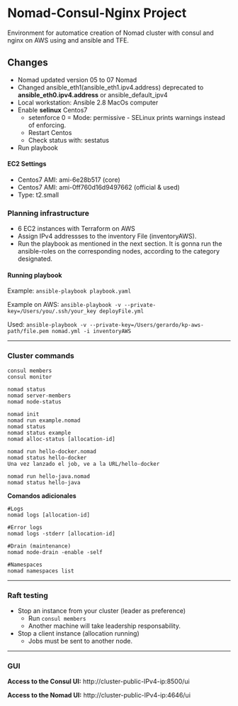 # Nomad-Consul-Nginx Project 

Environment for automatice creation of Nomad cluster with consul and nginx on AWS using and ansible and TFE.

## Changes 
- Nomad updated version 05 to 07 Nomad
- Changed ansible_eth1(ansible_eth1.ipv4.address) deprecated to **ansible_eth0.ipv4.address** or ansible_default_ipv4 
- Local workstation: Ansible 2.8 MacOs computer
- Enable **selinux** Centos7 
    + setenforce 0 = Mode: permissive - SELinux prints warnings instead of enforcing.
    + Restart Centos
    + Check status with: sestatus
- Run playbook 

#### EC2 Settings 
- Centos7 AMI:	ami-6e28b517 (core)
- Centos7 AMI:	ami-0ff760d16d9497662 (official & used)
- Type:			t2.small 


### Planning infrastructure 

- 6 EC2 instances with Terraform on AWS
- Assign IPv4 addressses to the inventory File (inventoryAWS).
- Run the playbook as mentioned in the next section. It is gonna run the ansible-roles on the corresponding nodes, according to the category designated.  


#### Running playbook

Example: `ansible-playbook playbook.yaml`

Example on AWS: `ansible-playbook -v --private-key=/Users/you/.ssh/your_key deployFile.yml`

Used: 
`ansible-playbook -v --private-key=/Users/gerardo/kp-aws-path/file.pem nomad.yml -i inventoryAWS`

---

### Cluster commands

```
consul members 
consul monitor

nomad status
nomad server-members
nomad node-status

nomad init
nomad run example.nomad 
nomad status
nomad status example
nomad alloc-status [allocation-id]

nomad run hello-docker.nomad
nomad status hello-docker
Una vez lanzado el job, ve a la URL/hello-docker

nomad run hello-java.nomad
nomad status hello-java

```
**Comandos adicionales**
```
#Logs
nomad logs [allocation-id] 

#Error logs 
nomad logs -stderr [allocation-id] 

#Drain (maintenance)
nomad node-drain -enable -self 

#Namespaces 
nomad namespaces list 

```
---

### Raft testing 
- Stop an instance from your cluster (leader as preference)
  - Run `consul members`
  - Another machine will take leadership responsability.
- Stop a client instance (allocation running)
  - Jobs must be sent to another node.



---
### GUI
**Access to the Consul UI:**  http://cluster-public-IPv4-ip:8500/ui 

**Access to the Nomad UI:**  http://cluster-public-IPv4-ip:4646/ui 



